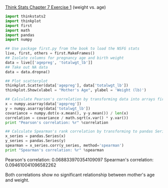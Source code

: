 [Think Stats Chapter 7 Exercise 1](http://greenteapress.com/thinkstats2/html/thinkstats2008.html#toc70) (weight vs. age)

```python
import thinkstats2
import thinkplot
import first
import math
import pandas
import numpy

## Use package first.py from the book to load the NSFG stats
live, first, others = first.MakeFrames()
## Isolate columns for pregnancy age and birth weight
data = live[['agepreg', 'totalwgt_lb']]
## Take out NA data
data = data.dropna()

## Plot scatterplot
thinkplot.Scatter(data['agepreg'], data['totalwgt_lb'])
thinkplot.Show(xlabel = "Mother's Age", ylabel = 'Weight (lb)')

## Calculate Pearson's correlation by transforming data into arrays first
x = numpy.asarray(data['agepreg'])
y = numpy.asarray(data['totalwgt_lb'])
covariance = numpy.dot(x-x.mean(), y-y.mean()) / len(x)
correlation = covariance / math.sqrt(x.var() * y.var())
print "Pearson's correlation: %r" %correlation

## Calculate Spearman's rank correlation by transforming to pandas Series
x_series = pandas.Series(x)
y_series = pandas.Series(y)
spearman = x_series.corr(y_series, method='spearman')
print "Spearman's correlation: %r" %spearman
```

Pearson's correlation: 0.068833970354109097
Spearman's correlation: 0.094610041096582262

Both correlations show no significant relationship between mother's age and weight. 
